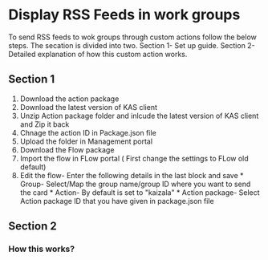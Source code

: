 # Display RSS Feeds in work groups

To send RSS feeds to wok groups through custom actions follow the below steps. The secation is divided into two. Section 1- Set up guide. Section 2- Detailed explanation of how this custom action works.

## Section 1

1. Download the action package
2. Download the latest version of KAS client
3. Unzip Action package folder and inlcude the latest version of KAS client and Zip it back
4. Chnage the action ID in Package.json file
5. Upload the folder in Management portal
6. Download the Flow package
7. Import the flow in FLow portal ( First change the settings to FLow old default)
8. Edit the flow-
                 Enter the following details in the last block and save
		* Group- Select/Map the group name/group ID where you want to send the card
		* Action- By default is set to "kaizala"
		* Action package- Select Action package ID that you have given in package.json file
## Section 2

### How this works?


